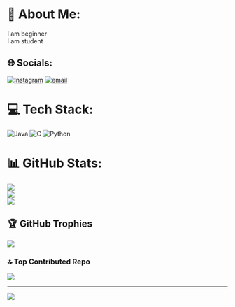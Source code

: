 # 💫 About Me:
I am beginner <br>I am student 


## 🌐 Socials:
[![Instagram](https://img.shields.io/badge/Instagram-%23E4405F.svg?logo=Instagram&logoColor=white)](https://instagram.com/__.sinchana._.gowda.__) [![email](https://img.shields.io/badge/Email-D14836?logo=gmail&logoColor=white)](mailto:gowdasinchana879@gmail.com) 

# 💻 Tech Stack:
![Java](https://img.shields.io/badge/java-%23ED8B00.svg?style=for-the-badge&logo=openjdk&logoColor=white) ![C](https://img.shields.io/badge/c-%2300599C.svg?style=for-the-badge&logo=c&logoColor=white) ![Python](https://img.shields.io/badge/python-3670A0?style=for-the-badge&logo=python&logoColor=ffdd54)
# 📊 GitHub Stats:
![](https://github-readme-stats.vercel.app/api?username=SinchanaBA&theme=vue-dark&hide_border=false&include_all_commits=true&count_private=true)<br/>
![](https://nirzak-streak-stats.vercel.app/?user=SinchanaBA&theme=vue-dark&hide_border=false)<br/>
![](https://github-readme-stats.vercel.app/api/top-langs/?username=SinchanaBA&theme=vue-dark&hide_border=false&include_all_commits=true&count_private=true&layout=compact)

## 🏆 GitHub Trophies
![](https://github-profile-trophy.vercel.app/?username=SinchanaBA&theme=radical&no-frame=false&no-bg=true&margin-w=4)

### 🔝 Top Contributed Repo
![](https://github-contributor-stats.vercel.app/api?username=SinchanaBA&limit=5&theme=dark&combine_all_yearly_contributions=true)

---
[![](https://visitcount.itsvg.in/api?id=SinchanaBA&icon=0&color=0)](https://visitcount.itsvg.in)

<!-- Proudly created with GPRM ( https://gprm.itsvg.in ) -->
